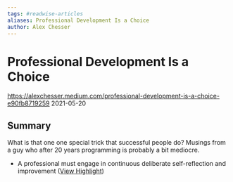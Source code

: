 ```yaml
---
tags: #readwise-articles
aliases: Professional Development Is a Choice
author: Alex Chesser
---
```

# Professional Development Is a Choice

https://alexchesser.medium.com/professional-development-is-a-choice-e90fb8719259
2021-05-20
## Summary
What is that one one special trick that successful people do? Musings from a guy who after 20 years programming is probably a bit mediocre.

- A professional must engage in continuous deliberate self-reflection and improvement ([View Highlight](https://read.readwise.io/read/01h9dwr10z0jgb7q0nh4xbheea))

